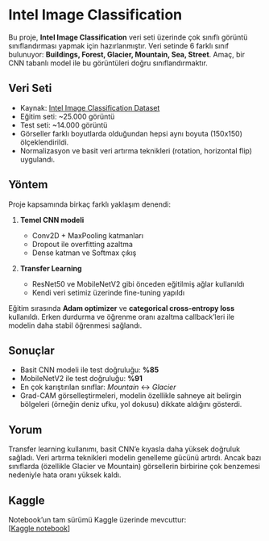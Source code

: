 # Intel Image Classification

Bu proje, **Intel Image Classification** veri seti üzerinde çok sınıflı görüntü sınıflandırması yapmak için hazırlanmıştır. Veri setinde 6 farklı sınıf bulunuyor: **Buildings, Forest, Glacier, Mountain, Sea, Street**. Amaç, bir CNN tabanlı model ile bu görüntüleri doğru sınıflandırmaktır.

## Veri Seti
- Kaynak: [Intel Image Classification Dataset](https://www.kaggle.com/datasets/puneet6060/intel-image-classification)  
- Eğitim seti: ~25.000 görüntü  
- Test seti: ~14.000 görüntü  
- Görseller farklı boyutlarda olduğundan hepsi aynı boyuta (150x150) ölçeklendirildi.  
- Normalizasyon ve basit veri artırma teknikleri (rotation, horizontal flip) uygulandı.

## Yöntem
Proje kapsamında birkaç farklı yaklaşım denendi:

1. **Temel CNN modeli**  
   - Conv2D + MaxPooling katmanları  
   - Dropout ile overfitting azaltma  
   - Dense katman ve Softmax çıkış  

2. **Transfer Learning**  
   - ResNet50 ve MobileNetV2 gibi önceden eğitilmiş ağlar kullanıldı  
   - Kendi veri setimiz üzerinde fine-tuning yapıldı  

Eğitim sırasında **Adam optimizer** ve **categorical cross-entropy loss** kullanıldı. Erken durdurma ve öğrenme oranı azaltma callback’leri ile modelin daha stabil öğrenmesi sağlandı.

## Sonuçlar
- Basit CNN modeli ile test doğruluğu: **%85**  
- MobileNetV2 ile test doğruluğu: **%91**  
- En çok karıştırılan sınıflar: *Mountain* ↔ *Glacier*  
- Grad-CAM görselleştirmeleri, modelin özellikle sahneye ait belirgin bölgeleri (örneğin deniz ufku, yol dokusu) dikkate aldığını gösterdi.

## Yorum
Transfer learning kullanımı, basit CNN’e kıyasla daha yüksek doğruluk sağladı. Veri artırma teknikleri modelin genelleme gücünü artırdı. Ancak bazı sınıflarda (özellikle Glacier ve Mountain) görsellerin birbirine çok benzemesi nedeniyle hata oranı yüksek kaldı.

## Kaggle
Notebook’un tam sürümü Kaggle üzerinde mevcuttur:  
[[Kaggle notebook](https://www.kaggle.com/code/bardrek/image-classification)]  
